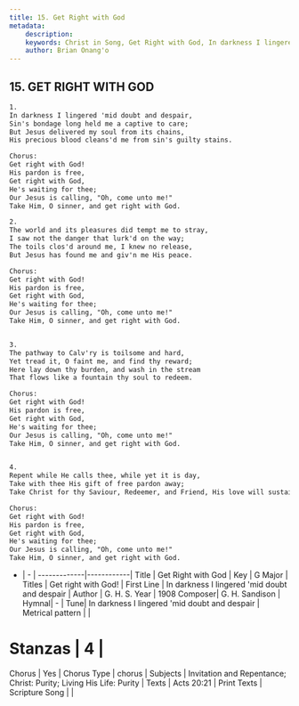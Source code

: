 ```yaml
---
title: 15. Get Right with God
metadata:
    description: 
    keywords: Christ in Song, Get Right with God, In darkness I lingered &#039;mid doubt and despair, Get right with God!
    author: Brian Onang'o
---
```



## 15. GET RIGHT WITH GOD

```txt
1.
In darkness I lingered 'mid doubt and despair,
Sin's bondage long held me a captive to care;
But Jesus delivered my soul from its chains,
His precious blood cleans'd me from sin's guilty stains.

Chorus:
Get right with God!
His pardon is free,
Get right with God,
He's waiting for thee;
Our Jesus is calling, "Oh, come unto me!"
Take Him, O sinner, and get right with God.

2.
The world and its pleasures did tempt me to stray,
I saw not the danger that lurk'd on the way;
The toils clos'd around me, I knew no release,
But Jesus has found me and giv'n me His peace. 

Chorus:
Get right with God!
His pardon is free,
Get right with God,
He's waiting for thee;
Our Jesus is calling, "Oh, come unto me!"
Take Him, O sinner, and get right with God.


3.
The pathway to Calv'ry is toilsome and hard,
Yet tread it, O faint me, and find thy reward;
Here lay down thy burden, and wash in the stream
That flows like a fountain thy soul to redeem. 

Chorus:
Get right with God!
His pardon is free,
Get right with God,
He's waiting for thee;
Our Jesus is calling, "Oh, come unto me!"
Take Him, O sinner, and get right with God.


4.
Repent while He calls thee, while yet it is day,
Take with thee His gift of free pardon away;
Take Christ for thy Saviour, Redeemer, and Friend, His love will sustain thee secure to the end. 

Chorus:
Get right with God!
His pardon is free,
Get right with God,
He's waiting for thee;
Our Jesus is calling, "Oh, come unto me!"
Take Him, O sinner, and get right with God.


```

- |   -  |
-------------|------------|
Title | Get Right with God |
Key | G Major |
Titles | Get right with God! |
First Line | In darkness I lingered &#039;mid doubt and despair |
Author | G. H. S.
Year | 1908
Composer| G. H. Sandison |
Hymnal|  - |
Tune| In darkness I lingered &#039;mid doubt and despair |
Metrical pattern | |
# Stanzas | 4 |
Chorus | Yes |
Chorus Type | chorus |
Subjects | Invitation and Repentance; Christ: Purity; Living His Life: Purity |
Texts | Acts 20:21 |
Print Texts | 
Scripture Song |  |
  
